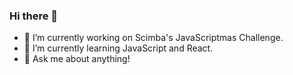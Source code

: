 ### Hi there 👋

- 🔭 I’m currently working on Scimba's JavaScriptmas Challenge.
- 🌱 I’m currently learning JavaScript and React.
- 💬 Ask me about anything! 

<!--
**Thanh-Barnes/Thanh-Barnes** is a ✨ _special_ ✨ repository because its `README.md` (this file) appears on your GitHub profile.

Here are some ideas to get you started:

- 🔭 I’m currently working on ...
- 🌱 I’m currently learning ...
- 👯 I’m looking to collaborate on ...
- 🤔 I’m looking for help with ...
- 💬 Ask me about ...
- 📫 How to reach me: ...
- 😄 Pronouns: ...
- ⚡ Fun fact: ...
-->
